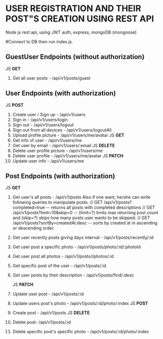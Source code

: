 # USER REGISTRATION AND THEIR POST"S CREATION USING REST API
Node js rest api, using JWT auth, express, mongoDB (mongoose)

#Connect to DB then run index.js.

## GuestUser Endpoints (without authorization)
JS
**GET**
1. Get all user posts - /api/v1/posts/guest

## User Endpoints (with authorization)
JS
**POST**
1. Create user / Sign up - /api/v1/users
2. Sign in - /api/v1/users/login
3. Sign out - /api/v1/users/logout
4. Sign out from all devices - /api/v1/users/logoutAll
5. Upload profile picture - /api/v1/users/me/avatar
   JS
   **GET**
1. Get info of user - /api/v1/users/me
2. Get user by email - /api/v1/users/:email
   JS
   **DELETE**
1. Delete user profile picture - /api/v1/users/me
2. Delete user profile - /api/v1/users/me/avatar
   JS
   **PATCH**
1. Update user info - /api/v1/users/me
## Post Endpoints (with authorization)
JS
**GET**
1. Get user's all posts - /api/v1/posts
   Also if one want, he/she can write following queries to manipulate posts.
   // GET /api/v1/posts?completed=true -- returns all posts with completed descriptions
   // GET /api/v1/posts?limit=10&skip=0 -- (limit=?) limits max returning post count and (skip=?) skips how many posts user wants to be skipped.
   // GET /api/v1/posts?sortBy=createdAt:desc -- sorts by created at in ascending or descending order.   
2. Get user recently posts giving days interval - /api/v1/posts/recently/:id
3. Get user post a specific photo - /api/v1/posts/photo/:id/:photoId
4. Get user post all photos - /api/v1/posts//photos/:id
5. Get specific post of the user  - /api/v1/posts/:id
6. Get user posts by their description - /api/v1/posts/find/։desc

   JS
   **PATCH**
1. Update user post - /api/v1/posts/:id
2. Update users post's photo - /api/v1/posts/:id/photo/:index
   JS
   **POST**
1. Create post - /api/v1/posts
   JS
   **DELETE**
1. Delete post- /api/v1/posts/:id
2. Delete specific post's specific photo - /api/v1/posts/:id/photo/:index
